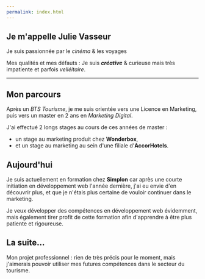 ```yaml
---
permalink: index.html
---
```



Je m'appelle **Julie Vasseur**
------------------------------

Je suis passionnée par le *cinéma* & les voyages

Mes qualités et mes défauts : Je suis ***créative*** & curieuse mais très impatiente et parfois *velléitaire*. 


----------


## Mon parcours

Après un *BTS Tourisme*, je me suis orientée vers une Licence en Marketing, puis vers un master en 2 ans en *Marketing Digital*. 

J'ai effectué 2 longs stages au cours de ces années de master : 

 - un stage au marketing produit chez **Wonderbox**,
 -  et un stage au marketing au sein d'une filiale d'**AccorHotels**.



## Aujourd'hui

Je suis actuellement en formation chez **Simplon** car après une courte initiation en développement web l'année dernière, j'ai eu envie d'en découvrir plus, et que je n'étais plus certaine de vouloir continuer dans le marketing.


    
Je veux développer des compétences en développement web évidemment, mais également tirer profit de cette formation afin d'apprendre à être plus patiente et rigoureuse.


## La suite...

Mon projet professionnel : rien de très précis pour le moment, mais j'aimerais pouvoir utiliser mes futures compétences dans le secteur du tourisme.
